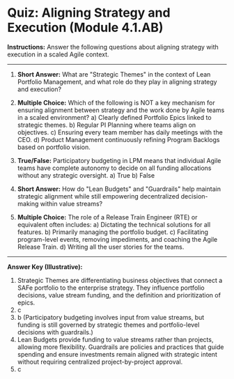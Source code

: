 # Quiz: Aligning Strategy and Execution (Module 4.1.AB)

**Instructions:** Answer the following questions about aligning strategy with execution in a scaled Agile context.

---

1.  **Short Answer:** What are "Strategic Themes" in the context of Lean Portfolio Management, and what role do they play in aligning strategy and execution?

2.  **Multiple Choice:** Which of the following is NOT a key mechanism for ensuring alignment between strategy and the work done by Agile teams in a scaled environment?
    a) Clearly defined Portfolio Epics linked to strategic themes.
    b) Regular PI Planning where teams align on objectives.
    c) Ensuring every team member has daily meetings with the CEO.
    d) Product Management continuously refining Program Backlogs based on portfolio vision.

3.  **True/False:** Participatory budgeting in LPM means that individual Agile teams have complete autonomy to decide on all funding allocations without any strategic oversight.
    a) True
    b) False

4.  **Short Answer:** How do "Lean Budgets" and "Guardrails" help maintain strategic alignment while still empowering decentralized decision-making within value streams?

5.  **Multiple Choice:** The role of a Release Train Engineer (RTE) or equivalent often includes:
    a) Dictating the technical solutions for all features.
    b) Primarily managing the portfolio budget.
    c) Facilitating program-level events, removing impediments, and coaching the Agile Release Train.
    d) Writing all the user stories for the teams.

---
**Answer Key (Illustrative):**
1.  Strategic Themes are differentiating business objectives that connect a SAFe portfolio to the enterprise strategy. They influence portfolio decisions, value stream funding, and the definition and prioritization of epics.
2.  c
3.  b (Participatory budgeting involves input from value streams, but funding is still governed by strategic themes and portfolio-level decisions with guardrails.)
4.  Lean Budgets provide funding to value streams rather than projects, allowing more flexibility. Guardrails are policies and practices that guide spending and ensure investments remain aligned with strategic intent without requiring centralized project-by-project approval.
5.  c